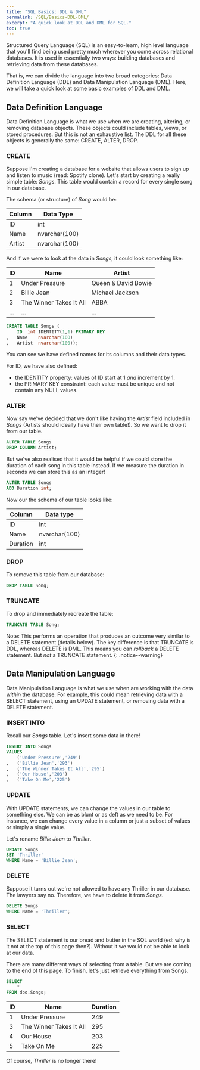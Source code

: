 ```yaml
---
title: "SQL Basics: DDL & DML"
permalink: /SQL/Basics-DDL-DML/
excerpt: "A quick look at DDL and DML for SQL."
toc: true
---
```


Structured Query Language (SQL) is an easy-to-learn, high level language that you'll find being used pretty much wherever you come across relational databases.
It is used in essentially two ways: building databases and retrieving data from these databases.

That is, we can divide the language into two broad categories: Data Definition Language (DDL) and Data Manipulation Language (DML).
Here, we will take a quick look at some basic examples of DDL and DML.

## Data Definition Language

Data Definition Language is what we use when we are creating, altering, or removing database objects.
These objects could include tables, views, or stored procedures. But this is not an exhaustive list.
The DDL for all these objects is generally the same: CREATE, ALTER, DROP.

### CREATE

Suppose I'm creating a database for a website that allows users to sign up and listen to music (read: Spotify clone). 
Let's start by creating a really simple table: _Songs_. 
This table would contain a record for every single song in our database.

The schema (or structure) of _Song_ would be:

Column|Data Type
---|---
ID|int
Name|nvarchar(100)
Artist|nvarchar(100)

And if we were to look at the data in _Songs_, it could look something like:

ID|Name|Artist
---|---|---
1|Under Pressure|Queen & David Bowie
2|Billie Jean|Michael Jackson
3|The Winner Takes It All|ABBA
...|...|...

```sql
CREATE TABLE Songs (
	ID	int IDENTITY(1,1) PRIMARY KEY
,	Name	nvarchar(100)
,	Artist	nvarchar(100));
```

You can see we have defined names for its columns and their data types.

For ID, we have also defined:
* the IDENTITY property: values of ID start at 1 _and_ increment by 1.
* the PRIMARY KEY constraint: each value must be unique and not contain any NULL values.


### ALTER

Now say we've decided that we don't like having the _Artist_ field included in _Songs_ (Artists should ideally have their own table!).
So we want to drop it from our table. 

```sql
ALTER TABLE Songs
DROP COLUMN Artist;
```

But we've also realised that it would be helpful if we could store the duration of each song in this table instead.
If we measure the duration in seconds we can store this as an integer!

```sql
ALTER TABLE Songs
ADD Duration int;
```

Now our the schema of our table looks like:

Column|Data type
---|---
ID|int
Name|nvarchar(100)
Duration|int

### DROP

To remove this table from our database:

```sql
DROP TABLE Song;
```

### TRUNCATE

To drop and immediately recreate the table:

```sql
TRUNCATE TABLE Song;
```

Note: This performs an operation that produces an outcome very similar to a DELETE statement (details below). 
The key difference is that TRUNCATE is DDL, whereas DELETE is DML.
This means you can _rollback_ a DELETE statement. But _not_ a TRUNCATE statement.
{: .notice--warning}


## Data Manipulation Language

Data Manipulation Language is what we use when are working with the data _within_ the database. 
For example, this could mean retrieving data with a SELECT statement, using an UPDATE statement, or removing data with a DELETE statement.

### INSERT INTO

Recall our _Songs_ table.
Let's insert some data in there!

```sql
INSERT INTO Songs
VALUES
	('Under Pressure','249')
,	('Billie Jean','293')
,	('The Winner Takes It All','295')
,	('Our House','203')
,	('Take On Me','225')
```

### UPDATE

With UPDATE statements, we can change the values in our table to something else.
We can be as blunt or as deft as we need to be.
For instance, we can change every value in a column or just a subset of values or simply a single value.

Let's rename _Billie Jean_ to _Thriller_.

```sql
UPDATE Songs
SET 'Thriller'
WHERE Name = 'Billie Jean';
```

### DELETE

Suppose it turns out we're not allowed to have any Thriller in our database. 
The lawyers say no.
Therefore, we have to delete it from _Songs_.

```sql
DELETE Songs
WHERE Name = 'Thriller';
```

### SELECT

The SELECT statement is our bread and butter in the SQL world (ed: why is it not at the top of this page then?). 
Without it we would not be able to look at our data.

There are many different ways of selecting from a table.
But we are coming to the end of this page.
To finish, let's just retrieve everything from Songs.

```sql
SELECT
	*
FROM dbo.Songs;
``` 

ID|Name|Duration
---|---|---
1|Under Pressure|249
3|The Winner Takes It All|295
4|Our House|203
5|Take On Me|225

Of course, _Thriller_ is no longer there!















